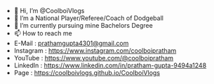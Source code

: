 - 👋 Hi, I’m @CoolboiVlogs
- 👀 I’m a National Player/Referee/Coach of Dodgeball
- 🌱 I’m currently pursuing mine Bachelors Degree
- 📫 How to reach me 
- E-Mail : prathamgupta4301@gmail.com
- Instagram :  https://www.instagram.com/coolboipratham
- YouTube : https://www.youtube.com/@coolboipratham
- LinkedIn : https://www.linkedin.com/in/pratham-gupta-9494a1248
- Page : https://coolboivlogs.github.io/CoolboiVlogs
<!---
CoolboiVlogs/CoolboiVlogs is a ✨ special ✨ repository because its `README.md` (this file) appears on your GitHub profile.
You can click the Preview link to take a look at your changes.
--->
